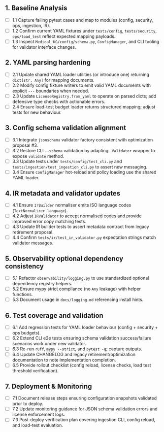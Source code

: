 ## 1. Baseline Analysis
- [ ] 1.1 Capture failing pytest cases and map to modules (config, security, ops, ingestion, IR).
- [ ] 1.2 Confirm current YAML fixtures under `tests/config`, `tests/security`, `ops/load_test` reflect expected mapping payloads.
- [ ] 1.3 Inspect `Medical_KG/config/schema.py`, `ConfigManager`, and CLI tooling for validator interface changes.

## 2. YAML parsing hardening
- [ ] 2.1 Update shared YAML loader utilities (or introduce one) returning `dict[str, Any]` for mapping documents.
- [ ] 2.2 Modify config fixture writers to emit valid YAML documents with explicit `---` boundaries when needed.
- [ ] 2.3 Update `LicenseRegistry.from_yaml` to operate on parsed dicts; add defensive type checks with actionable errors.
- [ ] 2.4 Ensure load-test budget loader returns structured mapping; adjust tests for new behaviour.

## 3. Config schema validation alignment
- [ ] 3.1 Integrate `jsonschema` validator factory consistent with optimization proposal #3.
- [ ] 3.2 Restore CLI `--schema` validation by adapting `_Validator` wrapper to expose `validate` method.
- [ ] 3.3 Update tests under `tests/config/test_cli.py` and `tests/ingestion/test_ingestion_cli.py` to assert new messaging.
- [ ] 3.4 Ensure `ConfigManager` hot-reload and policy loading use the shared YAML loader.

## 4. IR metadata and validator updates
- [ ] 4.1 Ensure `IrBuilder` normaliser emits ISO language codes (`TextNormalizer.language`).
- [ ] 4.2 Adjust `IRValidator` to accept normalised codes and provide improved error copy matching tests.
- [ ] 4.3 Update IR builder tests to assert metadata contract from legacy retirement proposal.
- [ ] 4.4 Confirm `tests/ir/test_ir_validator.py` expectation strings match validator messages.

## 5. Observability optional dependency consistency
- [ ] 5.1 Refactor `observability/logging.py` to use standardized optional dependency registry helpers.
- [ ] 5.2 Ensure mypy strict compliance (no `Any` leakage) with helper functions.
- [ ] 5.3 Document usage in `docs/logging.md` referencing install hints.

## 6. Test coverage and validation
- [ ] 6.1 Add regression tests for YAML loader behaviour (config + security + ops budgets).
- [ ] 6.2 Extend CLI e2e tests ensuring schema validation success/failure scenarios work under new validator.
- [ ] 6.3 Re-run `ruff`, `mypy --strict`, and `pytest -q`; capture outputs.
- [ ] 6.4 Update CHANGELOG and legacy retirement/optimization documentation to note implementation completion.
- [ ] 6.5 Provide rollout checklist (config reload, license checks, load test threshold verification).

## 7. Deployment & Monitoring
- [ ] 7.1 Document release steps ensuring configuration snapshots validated prior to deploy.
- [ ] 7.2 Update monitoring guidance for JSON schema validation errors and license enforcement logs.
- [ ] 7.3 Post-deploy verification plan covering ingestion CLI, config reload, and load-test evaluation.
